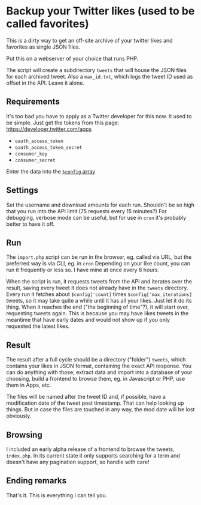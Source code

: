 # Backup your Twitter likes (used to be called favorites)

This is a dirty way to get an off-site archive of your twitter likes and favorites as single JSON files.

Put this on a webserver of your choice that runs PHP.

The script will create a subdirectory `tweets` that will house the JSON files for each archived tweet. Also a `max_id.txt`, which logs the tweet ID used as offset in the API. Leave it alone.

## Requirements

It's too bad you have to apply as a Twitter developer for this now. It used to be simple. Just get the tokens from this page: https://developer.twitter.com/apps

- `oauth_access_token`
- `oauth_access_token_secret`
- `consumer_key`
- `consumer_secret`

Enter the data into the [`$config` array](./import.php#L18-L29)

## Settings

Set the username and download amounts for each run. Shouldn't be so high that you run into the API limit (75 requests every 15 minutes?)
For debugging, verbose mode can be useful, but for use in `cron` it's probably better to have it off.

## Run

The `import.php` script can be run in the browser, eg. called via URL, but the preferred way is via CLI, eg. in `cron`
Depending on your like count, you can run it frequently or less so. I have mine at once every 6 hours.

When the script is run, it requests tweets from the API and iterates over the result, saving every tweet it does not already have in the `tweets` directory. Every run it fetches about `$config['count]` times `$config['max_iterations]` tweets, so it may take quite a while until it has all your likes. Just let it do its thing. When it reaches the end ("the beginning of time"?), it will start over, requesting tweets again. This is because you may have likes tweets in the meantime that have early dates and would not show up if you only requested the latest likes.

## Result

The result after a full cycle should be a directory ("folder") `tweets`, which contains your likes in JSON format, containing the exact API response. You can do anything with those; extract data and import into a database of your choosing, build a frontend to browse them, eg. in Javascript or PHP, use them in Apps, etc.

The files will be named after the tweet ID and, if possible, have a modification date of the tweet post timestamp. That can help looking up things. But in case the files are touched in any way, the mod date will be lost obviously.

## Browsing

I included an early alpha release of a frontend to browse the tweets, `index.php`. In its current state it only supports searching for a term and doesn't have any pagination support, so handle with care!

## Ending remarks

That's it. This is everything I can tell you.
